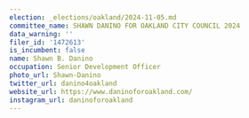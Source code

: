 ```yaml
---
election: _elections/oakland/2024-11-05.md
committee_name: SHAWN DANINO FOR OAKLAND CITY COUNCIL 2024
data_warning: ''
filer_id: '1472613'
is_incumbent: false
name: Shawn B. Danino
occupation: Senior Development Officer
photo_url: Shawn-Danino
twitter_url: danino4oakland
website_url: https://www.daninoforoakland.com/
instagram_url: daninoforoakland
---
```

